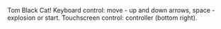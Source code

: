 Tom Black Cat!
Keyboard control: move - up and down arrows, space - explosion or start.
Touchscreen control: controller (bottom right).
